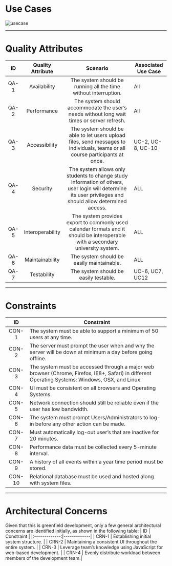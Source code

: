 # Use Cases
![usecase](https://user-images.githubusercontent.com/32312941/49491222-4fba0380-f821-11e8-9dfd-dbcf72a73786.PNG)


---
# Quality Attributes
| ID   |    Quality Attribute       |  Scenario    |    Associated Use Case   |
|:-------------:|:-------------:|:-------------:|-------------|
| QA-1 |  Availability  | The system should be running all the time without interruption. | All |
| QA-2 |  Performance   | The system should accommodate the user’s needs without long wait times or server refresh. | All |
| QA-3 |  Accessibility | The system should be able to let users upload files, send messages to individuals, teams or all course participants at once.  | UC-2, UC-8, UC-10 |
| QA-4 |  Security  | The system allows only students to change study information of others, user login will determine its user privileges and should allow determined access.  | ALL |
| QA-5 | Interoperability | The system provides export to commonly used calendar formats and it should be interoperable with a secondary university system. | ALL |
| QA-6 | Maintainability |  The system should be easily maintainable. | ALL |
| QA-7 |  Testability | The system should be easily testable. | UC-6, UC7, UC12 | 

---
# Constraints
| ID   | Constraint          |
|:-------------:|-------------|
| CON-1 | The system must be able to support a minimum of 50 users at any time. |
| CON-2 | The server must prompt the user when and why the server will be down at minimum a day before going offline. |
| CON-3 | The system must be accessed through a major web browser (Chrome, Firefox, IE8+, Safari) in different Operating Systems: Windows, OSX, and Linux. |
| CON-4 | UI must be consistent on all browsers and Operating Systems. |
| CON-5 | Network connection should still be reliable even if the user has low bandwidth. |
| CON-6 | The system must prompt Users/Administrators to log-in before any other action can be made. |
| CON-7 | Must automatically log-out user’s that are inactive for 20 minutes. |
| CON-8 | Performance data must be collected every 5-minute interval. |
| CON-9 | A history of all events within a year time period must be stored. |
| CON-10 | Relational database must be used and hosted along with system files. |

---
# Architectural Concerns
 Given that this is greenfield development, only a few general architectural concerns are identified initially, as shown in the following table:
| ID        | Constraint          |
|:-------------:|-------------|
| CRN-1 | Establishing initial system structure.  |
| CRN-2 | Maintaining a consistent UI throughout the entire system.  |
| CRN-3 | Leverage team’s knowledge using JavaScript for web-based development. |
| CRN-4 | Evenly distribute workload between members of the development team.|


